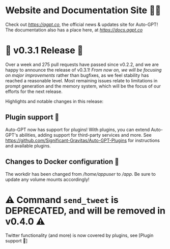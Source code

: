 # Website and Documentation Site 📰📖
Check out *https://agpt.co*, the official news & updates site for Auto-GPT!
The documentation also has a place here, at *https://docs.agpt.co*

# 🚀 v0.3.1 Release 🚀
Over a week and 275 pull requests have passed since v0.2.2, and we are happy to announce
the release of v0.3.1! *From now on, we will be focusing on major improvements* rather
than bugfixes, as we feel stability has reached a reasonable level. Most remaining
issues relate to limitations in prompt generation and the memory system, which will be
the focus of our efforts for the next release.

Highlights and notable changes in this release:

## Plugin support 🔌
Auto-GPT now has support for plugins! With plugins, you can extend Auto-GPT's abilities,
adding support for third-party services and more.
See https://github.com/Significant-Gravitas/Auto-GPT-Plugins for instructions and available plugins.

## Changes to Docker configuration 🐋
The workdir has been changed from */home/appuser* to */app*.
Be sure to update any volume mounts accordingly!

# ⚠️ Command `send_tweet` is DEPRECATED, and will be removed in v0.4.0 ⚠️
Twitter functionality (and more) is now covered by plugins, see [Plugin support 🔌]
